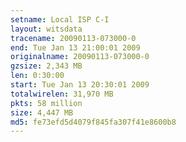 ```yaml
---
setname: Local ISP C-I
layout: witsdata
tracename: 20090113-073000-0
end: Tue Jan 13 21:00:01 2009
originalname: 20090113-073000-0
gzsize: 2,343 MB
len: 0:30:00
start: Tue Jan 13 20:30:01 2009
totalwirelen: 31,970 MB
pkts: 58 million
size: 4,447 MB
md5: fe73efd5d4079f845fa307f41e8600b8
---
```

